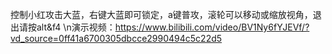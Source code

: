 控制小红攻击大蓝，右键大蓝即可锁定，a键普攻，滚轮可以移动或缩放视角，退出请按alt&f4
\n演示视频：https://www.bilibili.com/video/BV1Ny6fYJEVf/?vd_source=0ff41a6700305dbcce2990494c5c22d5
